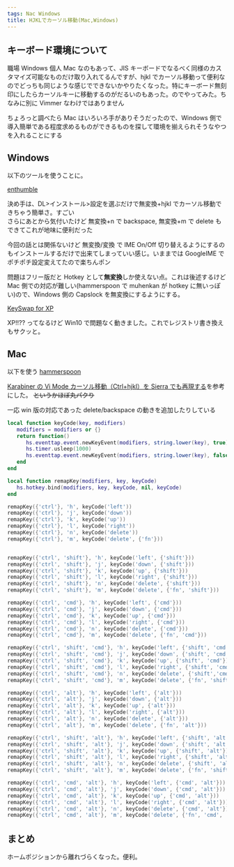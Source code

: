 ```yaml
---
tags: Nac Windows
title: HJKLでカーソル移動(Mac,Windows)
---
```


## キーボード環境について

職場 Windows 個人 Mac なのもあって、JIS キーボードでなるべく同様のカスタマイズ可能なものだけ取り入れてるんですが、hjkl でカーソル移動って便利なのでどっちも同じような感じでできないかやりたくなった。特にキーボード無刻印にしたらカーソルキーに移動するのがだるいのもあった。のでやってみた。ちなみに別に Vimmer なわけではありません

ちょろっと調べたら Mac はいろいろ手がありそうだったので、Windows 側で導入簡単である程度求めるものができるものを探して環境を揃えられそうなやつを入れることにする

## Windows

以下のツールを使うことに。

[enthumble](http://jp.enthumble.com/)

決め手は、DL>インストール>設定を選ぶだけで無変換+hjkl でカーソル移動できちゃう簡単さ。すごい  
さらにあとから気付いたけど 無変換+n で backspace, 無変換+m で delete もできてこれが地味に便利だった

今回の話とは関係ないけど 無変換/変換 で IME On/Off 切り替えるようにするのもインストールするだけで出来てしまっていい感じ。いままでは GoogleIME でポチポチ設定変えてたので楽ちんポン

問題はフリー版だと Hotkey として**無変換**しか使えない点。これは後述するけど Mac 側での対応が難しい(hammerspoon で muhenkan が hotkey に無いっぽい)ので、Windows 側の Capslock を無変換にするようにする。

[KeySwap for XP](http://www.vector.co.jp/soft/winnt/util/se228667.html)

XP!!?? ってなるけど Win10 で問題なく動きました。これでレジストリ書き換えもサクッと。

## Mac

以下を使う
[hammerspoon](http://www.hammerspoon.org/)

[Karabiner の Vi Mode カーソル移動（Ctrl+hjkl）を Sierra でも再現する](http://qiita.com/deg84/items/792bf6b2adf467df9bdc)を参考にした。 ~~というかほぼ丸パクり~~

一応 win 版の対応であった delete/backspace の動きを追加したりしている

```lua
local function keyCode(key, modifiers)
   modifiers = modifiers or {}
   return function()
      hs.eventtap.event.newKeyEvent(modifiers, string.lower(key), true):post()
      hs.timer.usleep(1000)
      hs.eventtap.event.newKeyEvent(modifiers, string.lower(key), false):post()
   end
end

local function remapKey(modifiers, key, keyCode)
   hs.hotkey.bind(modifiers, key, keyCode, nil, keyCode)
end

remapKey({'ctrl'}, 'h', keyCode('left'))
remapKey({'ctrl'}, 'j', keyCode('down'))
remapKey({'ctrl'}, 'k', keyCode('up'))
remapKey({'ctrl'}, 'l', keyCode('right'))
remapKey({'ctrl'}, 'n', keyCode('delete'))
remapKey({'ctrl'}, 'm', keyCode('delete', {'fn'}))


remapKey({'ctrl', 'shift'}, 'h', keyCode('left', {'shift'}))
remapKey({'ctrl', 'shift'}, 'j', keyCode('down', {'shift'}))
remapKey({'ctrl', 'shift'}, 'k', keyCode('up', {'shift'}))
remapKey({'ctrl', 'shift'}, 'l', keyCode('right', {'shift'}))
remapKey({'ctrl', 'shift'}, 'n', keyCode('delete', {'shift'}))
remapKey({'ctrl', 'shift'}, 'm', keyCode('delete', {'fn', 'shift'}))

remapKey({'ctrl', 'cmd'}, 'h', keyCode('left', {'cmd'}))
remapKey({'ctrl', 'cmd'}, 'j', keyCode('down', {'cmd'}))
remapKey({'ctrl', 'cmd'}, 'k', keyCode('up', {'cmd'}))
remapKey({'ctrl', 'cmd'}, 'l', keyCode('right', {'cmd'}))
remapKey({'ctrl', 'cmd'}, 'n', keyCode('delete', {'cmd'}))
remapKey({'ctrl', 'cmd'}, 'm', keyCode('delete', {'fn', 'cmd'}))

remapKey({'ctrl', 'shift', 'cmd'}, 'h', keyCode('left', {'shift', 'cmd'}))
remapKey({'ctrl', 'shift', 'cmd'}, 'j', keyCode('down', {'shift', 'cmd'}))
remapKey({'ctrl', 'shift', 'cmd'}, 'k', keyCode('up', {'shift', 'cmd'}))
remapKey({'ctrl', 'shift', 'cmd'}, 'l', keyCode('right', {'shift', 'cmd'}))
remapKey({'ctrl', 'shift', 'cmd'}, 'n', keyCode('delete', {'shift','cmd'}))
remapKey({'ctrl', 'shift', 'cmd'}, 'm', keyCode('delete', {'fn', 'shift', 'cmd'}))

remapKey({'ctrl', 'alt'}, 'h', keyCode('left', {'alt'}))
remapKey({'ctrl', 'alt'}, 'j', keyCode('down', {'alt'}))
remapKey({'ctrl', 'alt'}, 'k', keyCode('up', {'alt'}))
remapKey({'ctrl', 'alt'}, 'l', keyCode('right', {'alt'}))
remapKey({'ctrl', 'alt'}, 'n', keyCode('delete', {'alt'}))
remapKey({'ctrl', 'alt'}, 'm', keyCode('delete', {'fn', 'alt'}))

remapKey({'ctrl', 'shift', 'alt'}, 'h', keyCode('left', {'shift', 'alt'}))
remapKey({'ctrl', 'shift', 'alt'}, 'j', keyCode('down', {'shift', 'alt'}))
remapKey({'ctrl', 'shift', 'alt'}, 'k', keyCode('up', {'shift', 'alt'}))
remapKey({'ctrl', 'shift', 'alt'}, 'l', keyCode('right', {'shift', 'alt'}))
remapKey({'ctrl', 'shift', 'alt'}, 'n', keyCode('delete', {'shift', 'alt'}))
remapKey({'ctrl', 'shift', 'alt'}, 'm', keyCode('delete', {'fn', 'shift', 'alt'}))

remapKey({'ctrl', 'cmd', 'alt'}, 'h', keyCode('left', {'cmd', 'alt'}))
remapKey({'ctrl', 'cmd', 'alt'}, 'j', keyCode('down', {'cmd', 'alt'}))
remapKey({'ctrl', 'cmd', 'alt'}, 'k', keyCode('up', {'cmd', 'alt'}))
remapKey({'ctrl', 'cmd', 'alt'}, 'l', keyCode('right', {'cmd', 'alt'}))
remapKey({'ctrl', 'cmd', 'alt'}, 'n', keyCode('delete', {'cmd', 'alt'}))
remapKey({'ctrl', 'cmd', 'alt'}, 'm', keyCode('delete', {'fn', 'cmd', 'alt'}))


```

## まとめ

ホームポジションから離れづらくなった。便利。
